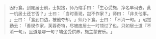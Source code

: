 > 因行食。到庞居士前，士拟接，师乃缩手曰：​「生心受施，净名早诃去。此一机居士还甘否？​」士曰：​「当时善现，岂不作家？​」师曰：​「非关他事。​」士曰：​「食到口边，被他夺却。​」师乃下食。士曰：​「不消一句。​」昭觉勤云：​「善现作家，芙蓉奇特，尽被庞居士一时领过了也。只如居士道『不消一句』，且道是哪一句？端坐受供养，施主蒙安乐。​」


